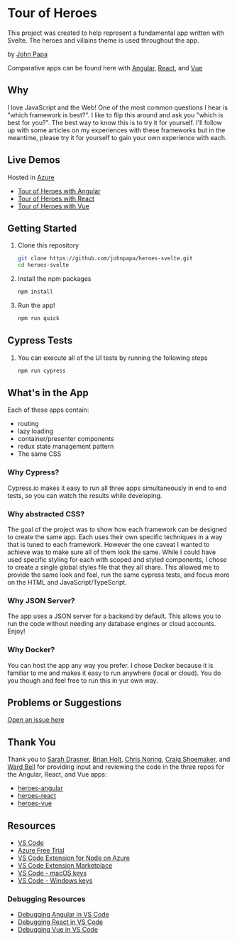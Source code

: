# Tour of Heroes

This project was created to help represent a fundamental app written with Svelte. The heroes and villains theme is used throughout the app.

by [John Papa](http://twitter.com/john_papa)

Comparative apps can be found here with [Angular](https://github.com/johnpapa/heroes-angular), [React](https://github.com/johnpapa/heroes-react), and [Vue](https://github.com/johnpapa/heroes-vue)

## Why

I love JavaScript and the Web! One of the most common questions I hear is "which framework is best?". I like to flip this around and ask you "which is best for you?". The best way to know this is to try it for yourself. I'll follow up with some articles on my experiences with these frameworks but in the meantime, please try it for yourself to gain your own experience with each.

## Live Demos

Hosted in [Azure](https://azure.microsoft.com/en-us/free/?wt.mc_id=heroessvelte-github-jopapa)

- [Tour of Heroes with Angular](https://papa-heroes-angular.azurewebsites.net)
- [Tour of Heroes with React](https://papa-heroes-react.azurewebsites.net)
- [Tour of Heroes with Vue](https://papa-heroes-vue.azurewebsites.net)

## Getting Started

1. Clone this repository

   ```bash
   git clone https://github.com/johnpapa/heroes-svelte.git
   cd heroes-svelte
   ```

1. Install the npm packages

   ```bash
   npm install
   ```

1. Run the app!

   ```bash
   npm run quick
   ```

## Cypress Tests

1. You can execute all of the UI tests by running the following steps

   ```bash
   npm run cypress
   ```

## What's in the App

Each of these apps contain:

- routing
- lazy loading
- container/presenter components
- redux state management pattern
- The same CSS

### Why Cypress?

Cypress.io makes it easy to run all three apps simultaneously in end to end tests, so you can watch the results while developing.

### Why abstracted CSS?

The goal of the project was to show how each framework can be designed to create the same app. Each uses their own specific techniques in a way that is tuned to each framework. However the one caveat I wanted to achieve was to make sure all of them look the same. While I could have used specific styling for each with scoped and styled components, I chose to create a single global styles file that they all share. This allowed me to provide the same look and feel, run the same cypress tests, and focus more on the HTML and JavaScript/TypeScript.

### Why JSON Server?

The app uses a JSON server for a backend by default. This allows you to run the code without needing any database engines or cloud accounts. Enjoy!

### Why Docker?

You can host the app any way you prefer. I chose Docker because it is familiar to me and makes it easy to run anywhere (local or cloud). You do you though and feel free to run this in yur own way.

## Problems or Suggestions

[Open an issue here](/issues)

## Thank You

Thank you to [Sarah Drasner](https://twitter.com/), [Brian Holt](https://twitter.com/), [Chris Noring](https://twitter.com/), [Craig Shoemaker](https://twitter.com/), and [Ward Bell](https://twitter.com/wardbell) for providing input and reviewing the code in the three repos for the Angular, React, and Vue apps:

- [heroes-angular](https://github.com/johnpapa/heroes-angular)
- [heroes-react](https://github.com/johnpapa/heroes-react)
- [heroes-vue](https://github.com/johnpapa/heroes-vue)

## Resources

- [VS Code](https://code.visualstudio.com?wt.mc_id=heroessvelte-github-jopapa)
- [Azure Free Trial](https://azure.microsoft.com/en-us/free/?wt.mc_id=heroessvelte-github-jopapa)
- [VS Code Extension for Node on Azure](https://marketplace.visualstudio.com/items?itemName=ms-vscode.vscode-node-azure-pack&WT.mc_id=heroessvelte-github-jopapa)
- [VS Code Extension Marketplace](https://marketplace.visualstudio.com/vscode?wt.mc_id=heroessvelte-github-jopapa)
- [VS Code - macOS keys](https://code.visualstudio.com/shortcuts/keyboard-shortcuts-macos.pdf?WT.mc_id=heroessvelte-github-jopapa)
- [VS Code - Windows keys](https://code.visualstudio.com/shortcuts/keyboard-shortcuts-windows.pdf?WT.mc_id=heroessvelte-github-jopapa)

### Debugging Resources

- [Debugging Angular in VS Code](https://code.visualstudio.com/docs/nodejs/angular-tutorial?wt.mc_id=heroessvelte-github-jopapa)
- [Debugging React in VS Code](https://code.visualstudio.com/docs/nodejs/reactjs-tutorial?wt.mc_id=heroessvelte-github-jopapa)
- [Debugging Vue in VS Code](https://code.visualstudio.com/docs/nodejs/vuejs-tutorial?wt.mc_id=heroessvelte-github-jopapa)
